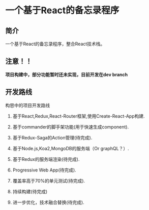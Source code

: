 # 一个基于React的备忘录程序

## 简介

一个基于React的备忘录程序，整合React技术栈。

## 注意！！

**项目构建中，部分功能暂时还未实现，目前开发在dev branch**

## 开发路线

构思中的项目开发路线

1. 基于React,Redux,React-Router框架,使用Create-React-App构建.

2. 基于commander的脚手架功能(用于快速生成component).

3. 基于Redux-Saga的Action管理(待完成).

4. 基于Node.js,Koa2,MongoDB的服务端（Or graphQL？）.

5. 基于Redux的服务端渲染(待完成).

6. Progressive Web App(待完成).

7. 覆盖率高于70%的单元测试(待完成).

8. 持续构建(待完成)

9. 进一步优化，技术融合替换(待完成).



